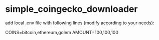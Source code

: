 # simple_coingecko_downloader

add local .env file with following lines (modify according to your needs):

COINS=bitcoin,ethereum,golem
AMOUNT=100,100,100



